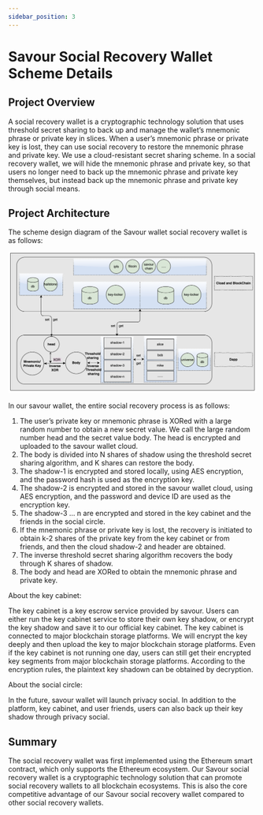 ```yaml
---
sidebar_position: 3
---
```


# Savour Social Recovery Wallet Scheme Details

## Project Overview

A social recovery wallet is a cryptographic technology solution that uses threshold secret sharing to back up and manage the wallet’s mnemonic phrase or private key in slices. When a user’s mnemonic phrase or private key is lost, they can use social recovery to restore the mnemonic phrase and private key. We use a cloud-resistant secret sharing scheme. In a social recovery wallet, we will hide the mnemonic phrase and private key, so that users no longer need to back up the mnemonic phrase and private key themselves, but instead back up the mnemonic phrase and private key through social means.

## Project Architecture

The scheme design diagram of the Savour wallet social recovery wallet is as follows:

![s1.png](../../../../../../../static/img/images/s1.png)

In our savour wallet, the entire social recovery process is as follows:

1. The user’s private key or mnemonic phrase is XORed with a large random number to obtain a new secret value. We call the large random number head and the secret value body. The head is encrypted and uploaded to the savour wallet cloud.
2. The body is divided into N shares of shadow using the threshold secret sharing algorithm, and K shares can restore the body.
3. The shadow-1 is encrypted and stored locally, using AES encryption, and the password hash is used as the encryption key.
4. The shadow-2 is encrypted and stored in the savour wallet cloud, using AES encryption, and the password and device ID are used as the encryption key.
5. The shadow-3 … n are encrypted and stored in the key cabinet and the friends in the social circle.
6. If the mnemonic phrase or private key is lost, the recovery is initiated to obtain k-2 shares of the private key from the key cabinet or from friends, and then the cloud shadow-2 and header are obtained.
7. The inverse threshold secret sharing algorithm recovers the body through K shares of shadow.
8. The body and head are XORed to obtain the mnemonic phrase and private key.

About the key cabinet:

The key cabinet is a key escrow service provided by savour. Users can either run the key cabinet service to store their own key shadow, or encrypt the key shadow and save it to our official key cabinet. The key cabinet is connected to major blockchain storage platforms. We will encrypt the key deeply and then upload the key to major blockchain storage platforms. Even if the key cabinet is not running one day, users can still get their encrypted key segments from major blockchain storage platforms. According to the encryption rules, the plaintext key shadown can be obtained by decryption.

About the social circle:

In the future, savour wallet will launch privacy social. In addition to the platform, key cabinet, and user friends, users can also back up their key shadow through privacy social.

## Summary

The social recovery wallet was first implemented using the Ethereum smart contract, which only supports the Ethereum ecosystem. Our Savour social recovery wallet is a cryptographic technology solution that can promote social recovery wallets to all blockchain ecosystems. This is also the core competitive advantage of our Savour social recovery wallet compared to other social recovery wallets.
